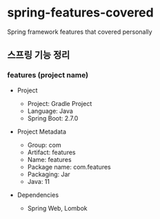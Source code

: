# spring-features-covered
Spring framework features that covered personally

## 스프링 기능 정리
### features (project name)
- Project
  - Project: Gradle Project
  - Language: Java
  - Spring Boot: 2.7.0

- Project Metadata
  - Group: com
  - Artifact: features
  - Name: features
  - Package name: com.features
  - Packaging: Jar
  - Java: 11

- Dependencies
  - Spring Web, Lombok